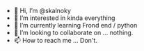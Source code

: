 - 👋 Hi, I’m @skalnoky
- 👀 I’m interested in kinda everything
- 🌱 I’m currently learning Frond end / python
- 💞️ I’m looking to collaborate on ... nothing.
- 📫 How to reach me ... Don't.

<!---
skalnoky/skalnoky is a ✨ special ✨ repository because its `README.md` (this file) appears on your GitHub profile.
You can click the Preview link to take a look at your changes.
--->
